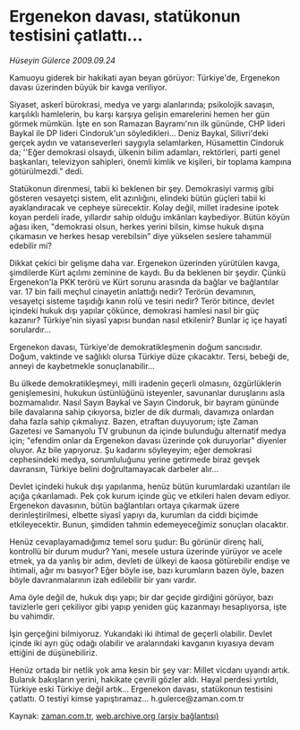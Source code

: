 # Ergenekon davası,  statükonun testisini çatlattı...

*Hüseyin Gülerce 2009.09.24*

<tr><td class="metin" colspan="2" style="padding-top: 20px; padding-left: 5px; padding-right: 10px;">Kamuoyu giderek bir hakikati ayan beyan görüyor: Türkiye'de, Ergenekon davası üzerinden büyük bir kavga veriliyor.</td></tr><tr><td class="metin" colspan="2" style="padding-top: 20px; padding-left: 5px; padding-right: 10px;"><p>Siyaset, askerî bürokrasi, medya ve yargı alanlarında; psikolojik savaşın, karşılıklı hamlelerin, bu karşı karşıya gelişin emarelerini hemen her gün görmek mümkün. İşte en son Ramazan Bayramı'nın ilk gününde, CHP lideri Baykal ile DP lideri Cindoruk'un söyledikleri... Deniz Baykal, Silivri'deki gerçek aydın ve vatanseverleri saygıyla selamlarken, Hüsamettin Cindoruk da; ''Eğer demokrasi olsaydı, ülkenin bilim adamları, rektörleri, parti genel başkanları, televizyon sahipleri, önemli kimlik ve kişileri, bir toplama kampına götürülmezdi." dedi.
<p>Statükonun direnmesi, tabii ki beklenen bir şey. Demokrasiyi varmış gibi gösteren vesayetçi sistem, elit azınlığını, elindeki bütün güçleri tabii ki ayaklandıracak ve cepheye sürecektir. Kolay değil, millet iradesine ipotek koyan perdeli irade, yıllardır sahip olduğu imkânları kaybediyor. Bütün köyün ağası iken, "demokrasi olsun, herkes yerini bilsin, kimse hukuk dışına çıkamasın ve herkes hesap verebilsin" diye yükselen seslere tahammül edebilir mi?
<p>Dikkat çekici bir gelişme daha var. Ergenekon üzerinden yürütülen kavga, şimdilerde Kürt açılımı zeminine de kaydı. Bu da beklenen bir şeydir. Çünkü Ergenekon'la PKK terörü ve Kürt sorunu arasında da bağlar ve bağlantılar var. 17 bin faili meçhul cinayetin anlattığı nedir? Terörün devamının, vesayetçi sisteme taşıdığı kanın rolü ve tesiri nedir? Terör bitince, devlet içindeki hukuk dışı yapılar çökünce, demokrasi hamlesi nasıl bir güç kazanır? Türkiye'nin siyasî yapısı bundan nasıl etkilenir? Bunlar iç içe hayatî sorulardır...
<p>Ergenekon davası, Türkiye'de demokratikleşmenin doğum sancısıdır. Doğum, vaktinde ve sağlıklı olursa Türkiye düze çıkacaktır. Tersi, bebeği de, anneyi de kaybetmekle sonuçlanabilir...
<p>Bu ülkede demokratikleşmeyi, milli iradenin geçerli olmasını, özgürlüklerin genişlemesini, hukukun üstünlüğünü isteyenler, savunanlar duruşlarını asla bozmamalıdır. Nasıl Sayın Baykal ve Sayın Cindoruk, bir bayram gününde bile davalarına sahip çıkıyorsa, bizler de dik durmalı, davamıza onlardan daha fazla sahip çıkmalıyız. Bazen, etraftan duyuyorum; işte Zaman Gazetesi ve Samanyolu TV grubunun da içinde bulunduğu alternatif medya için; "efendim onlar da Ergenekon davası üzerinde çok duruyorlar" diyenler oluyor. Az bile yapıyoruz. Şu kadarını söyleyeyim; eğer demokrasi cephesindeki medya, sorumluluğunu yerine getirmede biraz gevşek davransın, Türkiye belini doğrultamayacak darbeler alır...
<p>Devlet içindeki hukuk dışı yapılanma, henüz bütün kurumlardaki uzantıları ile açığa çıkarılamadı. Pek çok kurum içinde güç ve etkileri halen devam ediyor. Ergenekon davasının, bütün bağlantıları ortaya çıkarmak üzere derinleştirilmesi, elbette siyasî yapıyı da, kurumları da ciddi biçimde etkileyecektir. Bunun, şimdiden tahmin edemeyeceğimiz sonuçları olacaktır.
<p>Henüz cevaplayamadığımız temel soru şudur: Bu görünür direnç hali, kontrollü bir durum mudur? Yani, mesele ustura üzerinde yürüyor ve acele etmek, ya da yanlış bir adım, devleti de ülkeyi de kaosa götürebilir endişe ve ihtimali, ağır mı basıyor? Eğer böyle ise, bazı kurumların bazen öyle, bazen böyle davranmalarının izah edilebilir bir yanı vardır.
<p>Ama öyle değil de, hukuk dışı yapı; bir dar geçide girdiğini görüyor, bazı tavizlerle geri çekiliyor gibi yapıp yeniden güç kazanmayı hesaplıyorsa, işte bu vahimdir.
<p>İşin gerçeğini bilmiyoruz. Yukarıdaki iki ihtimal de geçerli olabilir. Devlet içinde iki ayrı güç odağı olabilir ve aralarındaki kavganın kıyasıya devam ettiğini de düşünebiliriz.
<p>Henüz ortada bir netlik yok ama kesin bir şey var: Millet vicdanı uyandı artık. Bulanık bakışların yerini, hakikate çevrili gözler aldı. Hayal perdesi yırtıldı, Türkiye eski Türkiye değil artık... Ergenekon davası, statükonun testisini çatlattı. O testiyi kimse yapıştıramaz... h.gulerce@zaman.com.tr<br/></p></p></p></p></p></p></p></p></p></p></td></tr>

Kaynak: [zaman.com.tr](http://zaman.com.tr/yazar.do?yazino=895527), [web.archive.org (arşiv bağlantısı)](http://web.archive.org/web/20090929051837/http://www.zaman.com.tr:80/yazar.do?yazino=895527)

